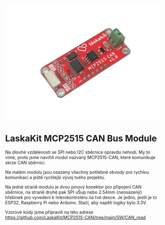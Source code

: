 ![MCP2515-CAN](https://github.com/LaskaKit/MCP2515-CAN/blob/main/img/laskakit-mcp2515-can-bus-modul-1.jpg)

# LaskaKit MCP2515 CAN Bus Module

Na dlouhé vzdálenosti se SPI nebo I2C sběrnice opravdu nehodí. My to víme, proto jsme navrhli modul nazvaný MCP2515-CAN, které komunikuje skrze CAN sběrnici. 

Na malém modulu jsou osazeny všechny potřebné obvody pro rychlou komunikaci a ještě rychlejší vývoj tvého projektu. 

Na jedné straně modulu je dvou pinový konektor pro připojení CAN sběrnice, na straně druhé pak SPI uŠup nebo 2.54mm (neosazený) hřebínek pro vyvedení k mikrokontroléru na tvé desce. Je jedno, jestli je to ESP32, Raspberry Pi nebo Arduino. Stačí, aby napětí logiky bylo 3.3V. 

Vzorové kódy jsme připravili na této adrese https://github.com/LaskaKit/MCP2515-CAN/tree/main/SW/CAN_read

